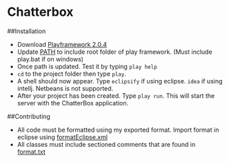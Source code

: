 Chatterbox
==============

##Installation

- Download [Playframework 2.0.4](http://download.playframework.org/releases/play-2.0.4.zip)
- Update [PATH](http://java.com/en/download/help/path.xml) to include root folder of play framework. (Must include play.bat if on windows)
- Once path is updated. Test it by typing `play help`
- `cd` to the project folder then type `play`. 
- A shell should now appear. Type `eclipsify` if using eclipse. `idea` if using intellj. Netbeans is not supported.
- After your project has been created. Type `play run`. This will start the server with the ChatterBox application.

##Contributing

- All code must be formatted using my exported format. Import format in eclipse using [formatEclipse.xml](blob/master/app/eclipseFormat.xml)
- All classes must include sectioned comments that are found in [format.txt](blob/master/app/format.txt)